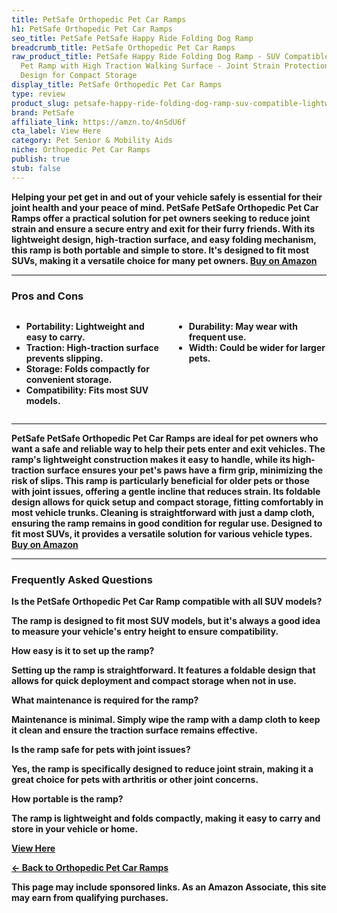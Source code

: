 ```yaml
---
title: PetSafe Orthopedic Pet Car Ramps
h1: PetSafe Orthopedic Pet Car Ramps
seo_title: PetSafe PetSafe Happy Ride Folding Dog Ramp
breadcrumb_title: PetSafe Orthopedic Pet Car Ramps
raw_product_title: PetSafe Happy Ride Folding Dog Ramp - SUV Compatible Lightweight
  Pet Ramp with High Traction Walking Surface - Joint Strain Protection - Secure Foldable
  Design for Compact Storage
display_title: PetSafe Orthopedic Pet Car Ramps
type: review
product_slug: petsafe-happy-ride-folding-dog-ramp-suv-compatible-lightweight-pet-ramp-270be405
brand: PetSafe
affiliate_link: https://amzn.to/4nSdU6f
cta_label: View Here
category: Pet Senior & Mobility Aids
niche: Orthopedic Pet Car Ramps
publish: true
stub: false
---
```


<div id="intro" class="full-width">
  <p><strong>Helping your pet get in and out of your vehicle safely is essential for their joint health and your peace of mind. PetSafe PetSafe Orthopedic Pet Car Ramps offer a practical solution for pet owners seeking to reduce joint strain and ensure a secure entry and exit for their furry friends. With its lightweight design, high-traction surface, and easy folding mechanism, this ramp is both portable and simple to store. It's designed to fit most SUVs, making it a versatile choice for many pet owners. <a href="https://amzn.to/4nSdU6f" rel="nofollow sponsored noopener" target="_blank"><strong>Buy on Amazon</strong></a></p>
</div>

<hr />
<h3 id="pros-cons">Pros and Cons</h3>
<div class="pc-grid" style="display:grid;grid-template-columns:1fr 1fr;gap:16px;">
  <ul>
    <li><strong>Portability:</strong> Lightweight and easy to carry.</li>
    <li><strong>Traction:</strong> High-traction surface prevents slipping.</li>
    <li><strong>Storage:</strong> Folds compactly for convenient storage.</li>
    <li><strong>Compatibility:</strong> Fits most SUV models.</li>
  </ul>
  <ul>
    <li><strong>Durability:</strong> May wear with frequent use.</li>
    <li><strong>Width:</strong> Could be wider for larger pets.</li>
  </ul>
</div>
<hr />

<div class="full-width">
  <p>PetSafe PetSafe Orthopedic Pet Car Ramps are ideal for pet owners who want a safe and reliable way to help their pets enter and exit vehicles. The ramp's lightweight construction makes it easy to handle, while its high-traction surface ensures your pet's paws have a firm grip, minimizing the risk of slips. This ramp is particularly beneficial for older pets or those with joint issues, offering a gentle incline that reduces strain. Its foldable design allows for quick setup and compact storage, fitting comfortably in most vehicle trunks. Cleaning is straightforward with just a damp cloth, ensuring the ramp remains in good condition for regular use. Designed to fit most SUVs, it provides a versatile solution for various vehicle types. <a href="https://amzn.to/4nSdU6f" rel="nofollow sponsored noopener" target="_blank"><strong>Buy on Amazon</strong></a></p>
</div>

<hr />
<h3 id="faqs">Frequently Asked Questions</h3>

<p><strong>Is the PetSafe Orthopedic Pet Car Ramp compatible with all SUV models?</strong></p>
<p>The ramp is designed to fit most SUV models, but it's always a good idea to measure your vehicle's entry height to ensure compatibility.</p>

<p><strong>How easy is it to set up the ramp?</strong></p>
<p>Setting up the ramp is straightforward. It features a foldable design that allows for quick deployment and compact storage when not in use.</p>

<p><strong>What maintenance is required for the ramp?</strong></p>
<p>Maintenance is minimal. Simply wipe the ramp with a damp cloth to keep it clean and ensure the traction surface remains effective.</p>

<p><strong>Is the ramp safe for pets with joint issues?</strong></p>
<p>Yes, the ramp is specifically designed to reduce joint strain, making it a great choice for pets with arthritis or other joint concerns.</p>

<p><strong>How portable is the ramp?</strong></p>
<p>The ramp is lightweight and folds compactly, making it easy to carry and store in your vehicle or home.</p>
<p><a class="btn" href="https://amzn.to/4nSdU6f" target="_blank" rel="nofollow sponsored noopener">View Here</a></p>
<p><a href="/roundups/pet-senior-mobility-aids/orthopedic-pet-car-ramps/">← Back to Orthopedic Pet Car Ramps</a></p>
<aside class="disclosure">This page may include sponsored links. As an Amazon Associate, this site may earn from qualifying purchases.</aside>
